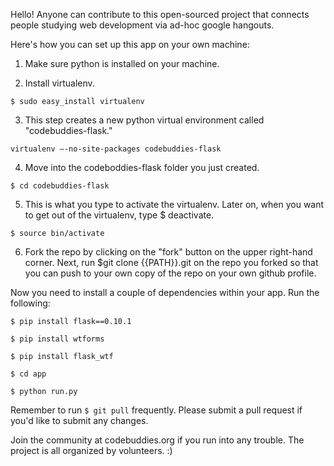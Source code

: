 Hello! Anyone can contribute to this open-sourced project that connects people studying web development via ad-hoc google hangouts.

Here's how you can set up this app on your own machine:

1. Make sure python is installed on your machine.

2. Install virtualenv. 
```
$ sudo easy_install virtualenv
```

3. This step creates a new python virtual environment called "codebuddies-flask."
```
virtualenv —-no-site-packages codebuddies-flask
```

4. Move into the codeboddies-flask folder you just created. 
```
$ cd codebuddies-flask
```

5. This is what you type to activate the virtualenv. Later on, when you want to get out of the virtualenv, type $ deactivate.
```
$ source bin/activate
```

6. Fork the repo by clicking on the "fork" button on the upper right-hand corner. Next, run $git clone {{PATH}}.git on the repo you forked so that you can push to your own copy of the repo on your own github profile.

Now you need to install a couple of dependencies within your app. Run the following: 

```
$ pip install flask==0.10.1

$ pip install wtforms

$ pip install flask_wtf

$ cd app

$ python run.py
```

Remember to run ```$ git pull``` frequently. Please submit a pull request if you'd like to submit any changes.

Join the community at codebuddies.org if you run into any trouble. The project is all organized by volunteers. :)